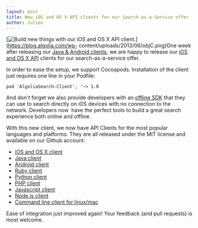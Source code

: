 ```yaml
---
layout: post
title: New iOS and OS X API clients for our Search-as-a-Service offer
author: Julien
---
```


[![Build new things with our iOS and OS X API
client.][1]](https://blog.algolia.com/wp-
content/uploads/2013/06/objC.png)One week after releasing our [Java & Android
clients][2], we are happy to release our [iOS and
OS X API][3] clients for
our search-as-a-service offer.

In order to ease the setup, we support Cocoapods. Installation of the client
just requires one line in your Podfile:

`pod 'AlgoliaSearch-Client', '~> 1.0`

And don't forget we also provide developers with an [offline
SDK][4] that they can use to search directly on
iOS devices with no connection to the network. Developers now  have the
perfect tools to build a great search experience both online and offline.

With this new client, we now have API Clients for the most popular languages
and platforms. They are all released under the MIT license and available on
our Github account:

  * [iOS and OS X client][5]
  * [Java client][6]
  * [Android client][7]
  * [Ruby client][8]
  * [Python client][9]
  * [PHP client][10]
  * [Javascript client][11]
  * [Node.js client][12]
  * [Command line client for linux/mac][13]

Ease of integration just improved again! Your feedback (and pull requests) is
most welcome.


[1]: ./assets/objC.png
[2]: http://blog.algolia.com/discover-our-new-java-android-search-as-a-service-api-clients-at-droidcon-paris/
[3]: https://github.com/algolia/algoliasearch-client-objc
[4]: http://www.algolia.com/doc/ios/
[5]: https://github.com/algolia/algoliasearch-client-objc
[6]: https://github.com/algolia/algoliasearch-client-java
[7]: https://github.com/algolia/algoliasearch-client-android
[8]: https://github.com/algolia/algoliasearch-client-ruby
[9]: https://github.com/algolia/algoliasearch-client-python
[10]: https://github.com/algolia/algoliasearch-client-php
[11]: https://github.com/algolia/algoliasearch-client-js
[12]: https://github.com/algolia/algoliasearch-client-node
[13]: https://github.com/algolia/algoliasearch-client-cmd
